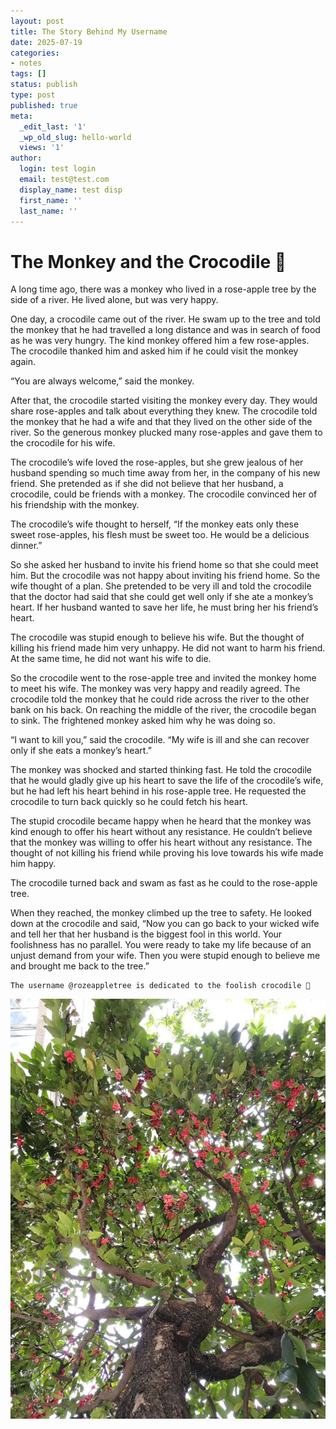 ```yaml
---
layout: post
title: The Story Behind My Username
date: 2025-07-19
categories:
- notes
tags: []
status: publish
type: post
published: true
meta:
  _edit_last: '1'
  _wp_old_slug: hello-world
  views: '1'
author:
  login: test login
  email: test@test.com
  display_name: test disp
  first_name: ''
  last_name: ''
---
```


# The Monkey and the Crocodile 🐊 

A long time ago, there was a monkey who lived in a rose-apple tree by the side of a river. He lived alone, but was very happy.

One day, a crocodile came out of the river. He swam up to the tree and told the monkey that he had travelled a long distance and was in search of food as he was very hungry. The kind monkey offered him a few rose-apples. The crocodile thanked him and asked him if he could visit the monkey again.

“You are always welcome,” said the monkey.

After that, the crocodile started visiting the monkey every day. They would share rose-apples and talk about everything they knew. The crocodile told the monkey that he had a wife and that they lived on the other side of the river. So the generous monkey plucked many rose-apples and gave them to the crocodile for his wife.

The crocodile’s wife loved the rose-apples, but she grew jealous of her husband spending so much time away from her, in the company of his new friend. She pretended as if she did not believe that her husband, a crocodile, could be friends with a monkey. The crocodile convinced her of his friendship with the monkey.

The crocodile’s wife thought to herself, “If the monkey eats only these sweet rose-apples, his flesh must be sweet too. He would be a delicious dinner.”

So she asked her husband to invite his friend home so that she could meet him. But the crocodile was not happy about inviting his friend home. So the wife thought of a plan. She pretended to be very ill and told the crocodile that the doctor had said that she could get well only if she ate a monkey’s heart. If her husband wanted to save her life, he must bring her his friend’s heart.

The crocodile was stupid enough to believe his wife. But the thought of killing his friend made him very unhappy. He did not want to harm his friend. At the same time, he did not want his wife to die.

So the crocodile went to the rose-apple tree and invited the monkey home to meet his wife. The monkey was very happy and readily agreed. The crocodile told the monkey that he could ride across the river to the other bank on his back. On reaching the middle of the river, the crocodile began to sink. The frightened monkey asked him why he was doing so.

“I want to kill you,” said the crocodile. “My wife is ill and she can recover only if she eats a monkey’s heart.”

The monkey was shocked and started thinking fast. He told the crocodile that he would gladly give up his heart to save the life of the crocodile’s wife, but he had left his heart behind in his rose-apple tree. He requested the crocodile to turn back quickly so he could fetch his heart.

The stupid crocodile became happy when he heard that the monkey was kind enough to offer his heart without any resistance. He couldn’t believe that the monkey was willing to offer his heart without any resistance. The thought of not killing his friend while proving his love towards his wife made him happy.

The crocodile turned back and swam as fast as he could to the rose-apple tree.

When they reached, the monkey climbed up the tree to safety. He looked down at the crocodile and said, “Now you can go back to your wicked wife and tell her that her husband is the biggest fool in this world. Your foolishness has no parallel. You were ready to take my life because of an unjust demand from your wife. Then you were stupid enough to believe me and brought me back to the tree.”

```
The username @rozeappletree is dedicated to the foolish crocodile 🐊
```

![rozeappletree](/images/personal/rozeappletree.jpeg)
